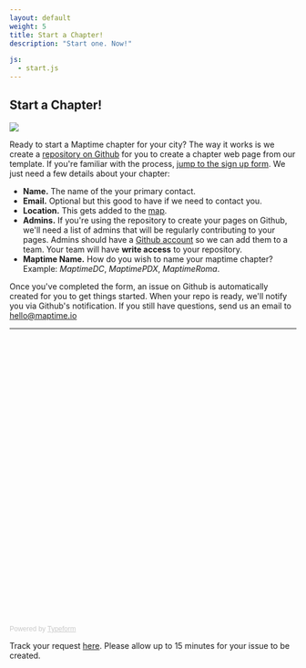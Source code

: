 ```yaml
---
layout: default
weight: 5
title: Start a Chapter!
description: "Start one. Now!"

js:
  - start.js
---
```


## Start a Chapter!

![](https://pbs.twimg.com/media/CDbaUPjWoAAc1C8.jpg)

Ready to start a Maptime chapter for your city? The way it works is we create a [repository on Github](https://guides.github.com/activities/hello-world/#repository) for you to create a chapter web page from our template. If you're familiar with the process, [jump to the sign up form](#start-form). We just need a few details about your chapter:

- __Name.__ The name of the your primary contact.
- __Email.__ Optional but this good to have if we need to contact you.
- __Location.__ This gets added to the [map](https://github.com/maptime/maptime.github.io/blob/master/_data/chapters.json).
- __Admins.__ If you're using the repository to create your pages on Github, we'll need a list of admins that will be regularly contributing to your pages. Admins should have a [Github account](https://github.com/join) so we can add them to a team. Your team will have __write access__ to your repository.
- __Maptime Name.__ How do you wish to name your maptime chapter? Example: _MaptimeDC_, _MaptimePDX_, _MaptimeRoma_.

Once you've completed the form, an issue on Github is automatically created for you to get things started. When your repo is ready, we'll notify you via Github's notification. If you still have questions, send us an email to [hello@maptime.io](mailto:hello@maptime.io)

***

<!-- Change the width and height values to suit you best -->
<div id="start-form" class="typeform-widget" data-url="https://geografa.typeform.com/to/xQ3rk7" data-text="Maptime Onboard" style="width:100%;height:500px;"></div>
<script>(function(){var qs,js,q,s,d=document,gi=d.getElementById,ce=d.createElement,gt=d.getElementsByTagName,id='typef_orm',b='https://s3-eu-west-1.amazonaws.com/share.typeform.com/';if(!gi.call(d,id)){js=ce.call(d,'script');js.id=id;js.src=b+'widget.js';q=gt.call(d,'script')[0];q.parentNode.insertBefore(js,q)}})()</script>
<div style="font-family: Sans-Serif;font-size: 12px;color: #999;opacity: 0.5; padding-top: 5px;">Powered by <a href="http://www.typeform.com/?utm_campaign=typeform_xQ3rk7&amp;utm_source=website&amp;utm_medium=typeform&amp;utm_content=typeform-embedded&amp;utm_term=English" style="color: #999" target="_blank">Typeform</a></div>

Track your request [here](https://github.com/maptime/maptime-admin/labels/repo%20request). Please allow up to 15 minutes for your issue to be created.
